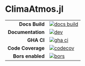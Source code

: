 # ClimaAtmos.jl

|||
|---------------------:|:----------------------------------------------|
| **Docs Build**       | [![docs build][docs-bld-img]][docs-bld-url]   |
| **Documentation**    | [![dev][docs-dev-img]][docs-dev-url]          |
| **GHA CI**           | [![gha ci][gha-ci-img]][gha-ci-url]           |
| **Code Coverage**    | [![codecov][codecov-img]][codecov-url]        |
| **Bors enabled**     | [![bors][bors-img]][bors-url]                 |

[docs-bld-img]: https://img.shields.io/badge/docs-red.svg
[docs-bld-url]: https://clima.github.io/ClimaAtmos.jl/dev/

[docs-dev-img]: https://img.shields.io/badge/docs-dev-blue.svg
[docs-dev-url]: https://CliMA.github.io/CloudMicrophysics.jl/dev/

[gha-ci-img]: https://github.com/CliMA/CloudMicrophysics.jl/actions/workflows/ci.yml/badge.svg
[gha-ci-url]: https://github.com/CliMA/CloudMicrophysics.jl/actions/workflows/ci.yml

[codecov-img]: https://codecov.io/gh/CliMA/CloudMicrophysics.jl/branch/main/graph/badge.svg
[codecov-url]: https://codecov.io/gh/CliMA/CloudMicrophysics.jl

[bors-img]: https://bors.tech/images/badge_small.svg
[bors-url]: https://app.bors.tech/repositories/35474

